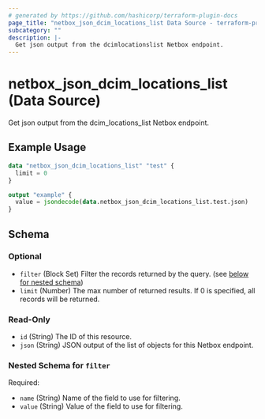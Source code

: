 ```yaml
---
# generated by https://github.com/hashicorp/terraform-plugin-docs
page_title: "netbox_json_dcim_locations_list Data Source - terraform-provider-netbox"
subcategory: ""
description: |-
  Get json output from the dcimlocationslist Netbox endpoint.
---
```


# netbox_json_dcim_locations_list (Data Source)

Get json output from the dcim_locations_list Netbox endpoint.

## Example Usage

```terraform
data "netbox_json_dcim_locations_list" "test" {
  limit = 0
}

output "example" {
  value = jsondecode(data.netbox_json_dcim_locations_list.test.json)
}
```

<!-- schema generated by tfplugindocs -->
## Schema

### Optional

- `filter` (Block Set) Filter the records returned by the query. (see [below for nested schema](#nestedblock--filter))
- `limit` (Number) The max number of returned results. If 0 is specified, all records will be returned.

### Read-Only

- `id` (String) The ID of this resource.
- `json` (String) JSON output of the list of objects for this Netbox endpoint.

<a id="nestedblock--filter"></a>
### Nested Schema for `filter`

Required:

- `name` (String) Name of the field to use for filtering.
- `value` (String) Value of the field to use for filtering.


